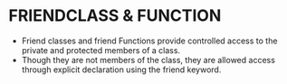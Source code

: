 # FRIENDCLASS & FUNCTION

- Friend classes and friend Functions provide controlled access to the private and protected members of a class. 
- Though they are not members of the class, they are allowed access through explicit declaration using the friend keyword.
